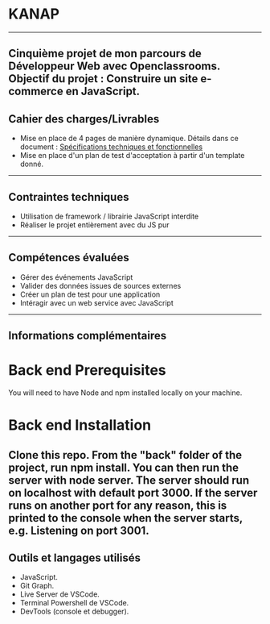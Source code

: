 # KANAP
------
Cinquième projet de mon parcours de Développeur Web avec Openclassrooms.
Objectif du projet : Construire un site e-commerce en JavaScript.
------
## Cahier des charges/Livrables
- Mise en place de 4 pages de manière dynamique. Détails dans ce document : [Spécifications techniques et fonctionnelles](https://s3.eu-west-1.amazonaws.com/course.oc-static.com/projects/DWJ_FR_P5/DW+P5+-+Specifications+fonctionnelles.pdf)
- Mise en place d'un plan de test d'acceptation à partir d'un template donné. 
------
## Contraintes techniques
- Utilisation de framework / librairie JavaScript interdite 
- Réaliser le projet entièrement avec du JS pur
------
## Compétences évaluées 
- Gérer des événements JavaScript
- Valider des données issues de sources externes
- Créer un plan de test pour une application 
- Intéragir avec un web service avec JavaScript
------
## Informations complémentaires
# Back end Prerequisites
You will need to have Node and npm installed locally on your machine. 
# Back end Installation
Clone this repo. From the "back" folder of the project, run npm install. You can then run the server with node server. The server should run on localhost with default port 3000. If the server runs on another port for any reason, this is printed to the console when the server starts, e.g. Listening on port 3001. 
------
## Outils et langages utilisés 
- JavaScript.
- Git Graph.
- Live Server de VSCode.
- Terminal Powershell de VSCode.
- DevTools (console et debugger).